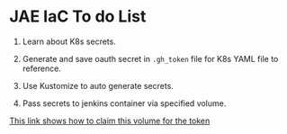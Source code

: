 # JAE IaC To do List

1. Learn about K8s secrets.

2. Generate and save oauth secret in `.gh_token` file for K8s YAML file to reference.

3. Use Kustomize to auto generate secrets.

4. Pass secrets to jenkins container via specified volume.

[This link shows how to claim this volume for the token](https://github.com/EOSC-synergy/sqaaas-deploy/blob/fd17765d59c4b523deb0109d53de77ed9b219d12/deploy_sqaaas-api-prod.yaml#L57)
